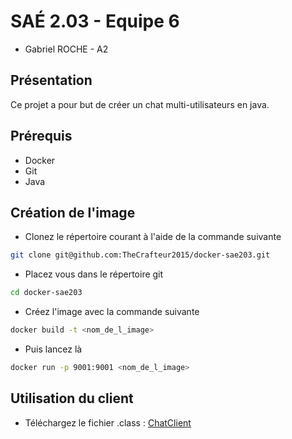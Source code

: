 # SAÉ 2.03 - Equipe 6

* Gabriel ROCHE - A2

## Présentation

Ce projet a pour but de créer un chat multi-utilisateurs en java.

## Prérequis

* Docker
* Git
* Java

## Création de l'image

- Clonez le répertoire courant à l'aide de la commande suivante
```bash
git clone git@github.com:TheCrafteur2015/docker-sae203.git
```
- Placez vous dans le répertoire git
```bash
cd docker-sae203
```
- Créez l'image avec la commande suivante
```bash
docker build -t <nom_de_l_image> 
```
- Puis lancez là
```bash
docker run -p 9001:9001 <nom_de_l_image>
```

## Utilisation du client

- Téléchargez le fichier .class : [ChatClient](https://github.com/TheCrafteur2015/docker-sae203/releases/tag/Client)
